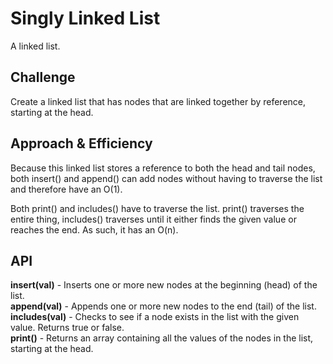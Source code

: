 # Singly Linked List  
A linked list.   
  
## Challenge  
Create a linked list that has nodes that are linked together by reference, starting at the head.    

## Approach & Efficiency
Because this linked list stores a reference to both the head and tail nodes, both insert() and append() can add nodes without having to traverse the list and therefore have an O(1).  
  
Both print() and includes() have to traverse the list. print() traverses the entire thing, includes() traverses until it either finds the given value or reaches the end. As such, it has an O(n).  
  
## API  
**insert(val)** - Inserts one or more new nodes at the beginning (head) of the list.  
**append(val)** - Appends one or more new nodes to the end (tail) of the list.  
**includes(val)** - Checks to see if a node exists in the list with the given value. Returns true or false.  
**print()** - Returns an array containing all the values of the nodes in the list, starting at the head.  